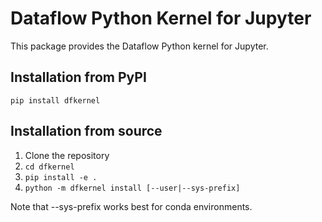 # Dataflow Python Kernel for Jupyter

This package provides the Dataflow Python kernel for Jupyter.

## Installation from PyPI

`pip install dfkernel`

## Installation from source

1. Clone the repository
2. `cd dfkernel`
3. `pip install -e .`
4. `python -m dfkernel install [--user|--sys-prefix]`

Note that --sys-prefix works best for conda environments.

